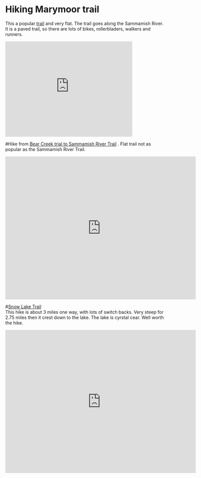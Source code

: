 # Hiking Marymoor trail


This a popular [trail](https://goo.gl/maps/h5FrUBLMfgp)  and very flat. The trail goes along the Sammamish River.
It is a paved trail, so there are lots of bikes, rollerbladers, walkers and runners.

<iframe src="https://www.google.com/maps/embed?pb=!1m26!1m12!1m3!1d21489.598458989512!2d-122.15063547618689!3d47.68053946812111!2m3!1f0!2f0!3f0!3m2!1i1024!2i768!4f13.1!4m11!3e2!4m3!3m2!1d47.6983186!2d-122.14436889999999!4m5!1s0x549072a69a1df9a7%3A0x892504142a768d3a!2sMarymoor+Tennis+Courts%2C+E+Lake+Sammamish+Trail%2C+Redmond%2C+WA+98052!3m2!1d47.6650555!2d-122.1223945!5e0!3m2!1sen!2sus!4v1455565283591" width="400" height="300" frameborder="0" style="border:0" allowfullscreen></iframe>



#Hike from [](https://goo.gl/maps/aPHLEinWBct) [Bear Creek trial to Sammamish River Trail](https://goo.gl/maps/aPHLEinWBct) .
Flat trail not as popular as the Sammamish River Trail. 

<iframe src="https://www.google.com/maps/embed?pb=!1m20!1m8!1m3!1d10746.705727426253!2d-122.1253543!3d47.6712819!3m2!1i1024!2i768!4f13.1!4m9!3e2!4m3!3m2!1d47.673189199999996!2d-122.10934689999999!4m3!3m2!1d47.671050699999995!2d-122.12990339999999!5e0!3m2!1sen!2sus!4v1455565562668" width="600" height="450" frameborder="0" style="border:0" allowfullscreen></iframe>

#[Snow Lake Trail](https://goo.gl/maps/6wmdAUJv8Gk)  
This hike is about 3 miles one way, with lots of switch backs. Very steep for 2.75 miles then it crest down  to the lake. The lake is cyrstal cear. Well worth the hike.

<iframe src="https://www.google.com/maps/embed?pb=!1m22!1m8!1m3!1d21585.913242926414!2d-121.4381264!3d47.4462774!3m2!1i1024!2i768!4f13.1!4m11!3e2!4m3!3m2!1d47.4657531!2d-121.44655709999999!4m5!1s0x549a795b1dfc5f9b%3A0x6893295f33c16029!2sSnow+Lake+Trail%2C+Alpental+Access+Rd%2C+North+Bend%2C%2C+WA+98201%2C+United+States!3m2!1d47.445493299999995!2d-121.4233627!5e0!3m2!1sen!2sus!4v1455565742727" width="600" height="450" frameborder="0" style="border:0" allowfullscreen></iframe>


